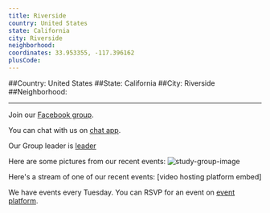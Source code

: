 ```yaml
---
title: Riverside
country: United States
state: California
city: Riverside
neighborhood: 
coordinates: 33.953355, -117.396162
plusCode:
---
```


##Country: United States
##State: California
##City: Riverside
##Neighborhood: 
*****
Join our [Facebook group](https://www.facebook.com/groups/free.code.camp.riverside.ca).

You can chat with us on [chat app]().

Our Group leader is [leader]()

Here are some pictures from our recent events:
![study-group-image]()

Here's a stream of one of our recent events:
[video hosting platform embed]

We have events every Tuesday. You can RSVP for an event on [event platform]().
